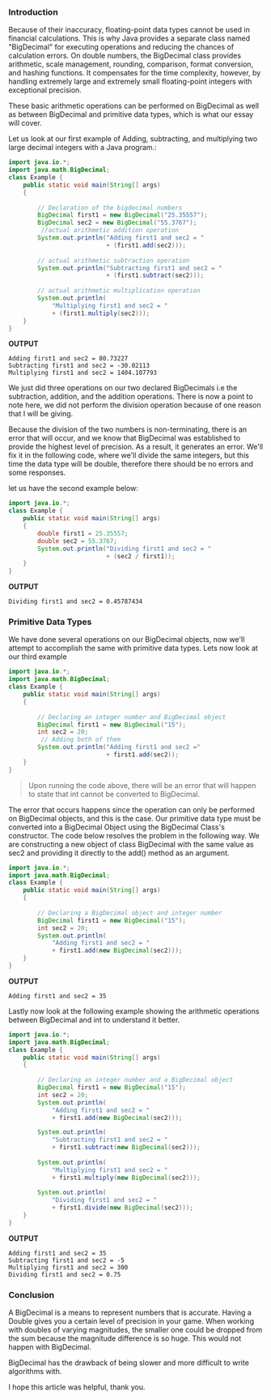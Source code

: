 ### Introduction
Because of their inaccuracy, floating-point data types cannot be used in financial calculations. This is why Java provides a separate class named "BigDecimal" for executing operations and reducing the chances of calculation errors. On double numbers, the BigDecimal class provides arithmetic, scale management, rounding, comparison, format conversion, and hashing functions. It compensates for the time complexity, however, by handling extremely large and extremely small floating-point integers with exceptional precision.

These basic arithmetic operations can be performed on BigDecimal as well as between BigDecimal and primitive data types, which is what our essay will cover.

Let us look at our first example of Adding, subtracting, and multiplying two large decimal integers with a Java program.:
```Java
import java.io.*;
import java.math.BigDecimal;
class Example {
    public static void main(String[] args)
    {
 
        // Declaration of the bigdecimal numbers
        BigDecimal first1 = new BigDecimal("25.35557");
        BigDecimal sec2 = new BigDecimal("55.3767");
         //actual arithmetic addition operation
        System.out.println("Adding first1 and sec2 = "
                           + (first1.add(sec2)));
 
        // actual arithmetic subtraction operation
        System.out.println("Subtracting first1 and sec2 = "
                           + (first1.subtract(sec2)));
 
        // actual arithmetic multiplication operation
        System.out.println(
            "Multiplying first1 and sec2 = "
            + (first1.multiply(sec2)));
    }
}
```
**OUTPUT**
```
Adding first1 and sec2 = 80.73227
Subtracting first1 and sec2 = -30.02113
Multiplying first1 and sec2 = 1404.107793
```
We just did three operations on our two declared BigDecimals i.e
the subtraction, addition, and the addition operations. There is now a point to note here, we did not perform the division operation because of one reason that I will be giving.

Because the division of the two numbers is non-terminating, there is an error that will occur, and we know that BigDecimal was established to provide the highest level of precision. As a result, it generates an error. We'll fix it in the following code, where we'll divide the same integers, but this time the data type will be double, therefore there should be no errors and some responses.

let us have the second example below:
```Java
import java.io.*;
class Example {
    public static void main(String[] args)
    {
        double first1 = 25.35557;
        double sec2 = 55.3767;
        System.out.println("Dividing first1 and sec2 = "
                           + (sec2 / first1));
    }
}
```
**OUTPUT**
```
Dividing first1 and sec2 = 0.45787434
```
### Primitive Data Types
We have done several operations on our BigDecimal objects, now we'll attempt to accomplish the same with primitive data types.
Lets now look at our third example 
```Java
import java.io.*;
import java.math.BigDecimal;
class Example {
    public static void main(String[] args)
    {
 
        // Declaring an integer number and BigDecimal object
        BigDecimal first1 = new BigDecimal("15");
        int sec2 = 20;
         // Adding both of them
        System.out.println("Adding first1 and sec2 ="
                           + first1.add(sec2));
    }
}
```
>Upon running the code above, there will be an error that will happen to state that int cannot be converted to BigDecimal.

The error that occurs happens since the operation can only be performed on BigDecimal objects, and this is the case. Our primitive data type must be converted into a BigDecimal Object using the BigDecimal Class's constructor. The code below resolves the problem in the following way. We are constructing a new object of class BigDecimal with the same value as sec2 and providing it directly to the add() method as an argument.
```Java
import java.io.*;
import java.math.BigDecimal;
class Example {
    public static void main(String[] args)
    {
 
        // Declaring a BigDecimal object and integer number 
        BigDecimal first1 = new BigDecimal("15");
        int sec2 = 20;
        System.out.println(
            "Adding first1 and sec2 = "
            + first1.add(new BigDecimal(sec2)));
    }
}
```
**OUTPUT**
```
Adding first1 and sec2 = 35
```
Lastly now look at the following example showing the arithmetic operations between BigDecimal and int to understand it better.
```Java
import java.io.*;
import java.math.BigDecimal;
class Example {
    public static void main(String[] args)
    {
 
        // Declaring an integer number and a BigDecimal object
        BigDecimal first1 = new BigDecimal("15");
        int sec2 = 20;
        System.out.println(
            "Adding first1 and sec2 = "
            + first1.add(new BigDecimal(sec2)));

        System.out.println(
            "Subtracting first1 and sec2 = "
            + first1.subtract(new BigDecimal(sec2)));
 
        System.out.println(
            "Multiplying first1 and sec2 = "
            + first1.multiply(new BigDecimal(sec2)));
 
        System.out.println(
            "Dividing first1 and sec2 = "
            + first1.divide(new BigDecimal(sec2)));
    }
}
```
**OUTPUT**
```
Adding first1 and sec2 = 35
Subtracting first1 and sec2 = -5
Multiplying first1 and sec2 = 300
Dividing first1 and sec2 = 0.75
```
### Conclusion
A BigDecimal is a means to represent numbers that is accurate. Having a Double gives you a certain level of precision in your game. When working with doubles of varying magnitudes, the smaller one could be dropped from the sum because the magnitude difference is so huge. This would not happen with BigDecimal.

BigDecimal has the drawback of being slower and more difficult to write algorithms with.

I hope this article was helpful, thank you.